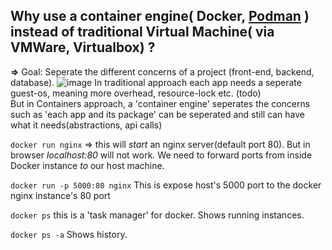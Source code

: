## Why use a container engine( Docker, [Podman](https://docs.podman.io/en/latest/index.html) ) **instead of** traditional Virtual Machine( via VMWare, Virtualbox) ?
**=>**
Goal: Seperate the different concerns of a project (front-end, backend, database).
![image](https://github.com/user-attachments/assets/27d67b70-8ccb-48b4-8767-bd5536cf4a05)
In traditional approach each app needs a seperate guest-os, meaning more overhead, resource-lock etc. (todo) <br>
But in Containers approach, a 'container engine' seperates the concerns such as 'each app and its package' can be seperated and still can have what it needs(abstractions, api calls)



`docker run nginx`
=> this will _start_ an nginx server(default port 80). But in browser _localhost:80_ will not work. We need to forward ports from inside Docker instance _to_ our host machine.

`docker run -p 5000:80 nginx`
This is expose host's 5000 port to the docker nginx instance's 80 port

`docker ps`
this is a 'task manager' for docker. Shows running instances.

`docker ps -a`
Shows history.

